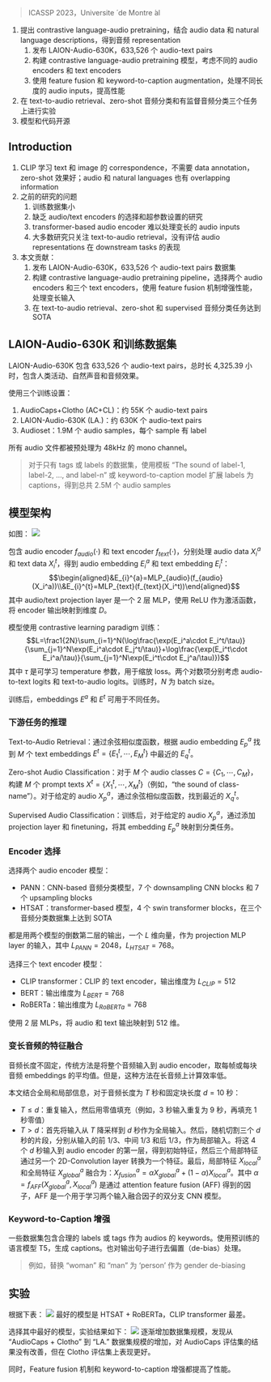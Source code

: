 > ICASSP 2023，Universite ́ de Montre ́al

1. 提出 contrastive language-audio pretraining，结合 audio data 和 natural language descriptions，得到音频 representation
    1. 发布 LAION-Audio-630K，633,526 个 audio-text pairs
    2. 构建 contrastive language-audio pretraining 模型，考虑不同的 audio encoders 和 text encoders
    3. 使用 feature fusion 和 keyword-to-caption augmentation，处理不同长度的 audio inputs，提高性能
2. 在 text-to-audio retrieval、zero-shot 音频分类和有监督音频分类三个任务上进行实验
3. 模型和代码开源

## Introduction

1. CLIP 学习 text 和 image 的 correspondence，不需要 data annotation，zero-shot 效果好；audio 和 natural languages 也有 overlapping information
2. 之前的研究的问题
    1. 训练数据集小
    2. 缺乏 audio/text encoders 的选择和超参数设置的研究
    3. transformer-based audio encoder 难以处理变长的 audio inputs
    4. 大多数研究只关注 text-to-audio retrieval，没有评估 audio representations 在 downstream tasks 的表现
3. 本文贡献：
    1. 发布 LAION-Audio-630K，633,526 个 audio-text pairs 数据集
    2. 构建 contrastive language-audio pretraining pipeline，选择两个 audio encoders 和三个 text encoders，使用 feature fusion 机制增强性能，处理变长输入
    3. 在 text-to-audio retrieval、zero-shot 和 supervised 音频分类任务达到 SOTA

## LAION-Audio-630K 和训练数据集

LAION-Audio-630K 包含 633,526 个 audio-text pairs，总时长 4,325.39 小时，包含人类活动、自然声音和音频效果。

使用三个训练设置：
1. AudioCaps+Clotho (AC+CL)：约 55K 个 audio-text pairs
2. LAION-Audio-630K (LA.)：约 630K 个 audio-text pairs
3. Audioset：1.9M 个 audio samples，每个 sample 有 label

所有 audio 文件都被预处理为 48kHz 的 mono channel。
> 对于只有 tags 或 labels 的数据集，使用模板 “The sound of label-1, label-2, ..., and label-n” 或 keyword-to-caption model 扩展 labels 为 captions，得到总共 2.5M 个 audio samples

## 模型架构

如图：
![](image/Pasted%20image%2020240920102158.png)

包含 audio encoder $f_{audio}(\cdot)$ 和 text encoder $f_{text}(\cdot)$，分别处理 audio data $X_{i}^{a}$ 和 text data $X_{i}^{t}$，得到 audio embedding $E_{i}^a$ 和 text embedding $E_{i}^{t}$：
$$\begin{aligned}&E_{i}^{a}=MLP_{audio}(f_{audio}(X_i^a))\\&E_{i}^{t}=MLP_{text}(f_{text}(X_i^t))\end{aligned}$$
其中 audio/text projection layer 是一个 2 层 MLP，使用 ReLU 作为激活函数，将 encoder 输出映射到维度 $D$。

模型使用 contrastive learning paradigm 训练：
$$L=\frac1{2N}\sum_{i=1}^N(\log\frac{\exp(E_i^a\cdot E_i^t/\tau)}{\sum_{j=1}^N\exp(E_i^a\cdot E_j^t/\tau)}+\log\frac{\exp(E_i^t\cdot E_i^a/\tau)}{\sum_{j=1}^N\exp(E_i^t\cdot E_j^a/\tau)})$$
其中 $\tau$ 是可学习 temperature 参数，用于缩放 loss。两个对数项分别考虑 audio-to-text logits 和 text-to-audio logits。训练时，$N$ 为 batch size。

训练后，embeddings $E^a$ 和 $E^t$ 可用于不同任务。

### 下游任务的推理

Text-to-Audio Retrieval：通过余弦相似度函数，根据 audio embedding $E^a_p$ 找到 $M$ 个 text embeddings $E^t=\{E_1^t,\cdots,E_M^t\}$ 中最近的 $E^t_q$。

Zero-shot Audio Classification：对于 $M$ 个 audio classes $C=\{C_1,\cdots,C_M\}$，构建 $M$ 个 prompt texts $X^t=\{X_1^t,\cdots,X_M^t\}$（例如，“the sound of class-name”）。对于给定的 audio $X^a_p$，通过余弦相似度函数，找到最近的 $X^t_q$。

Supervised Audio Classification：训练后，对于给定的 audio $X^a_p$，通过添加 projection layer 和 finetuning，将其 embedding $E^a_p$ 映射到分类任务。

### Encoder 选择

选择两个 audio encoder 模型：
+ PANN：CNN-based 音频分类模型，7 个 downsampling CNN blocks 和 7 个 upsampling blocks
+ HTSAT：transformer-based 模型，4 个 swin transformer blocks，在三个音频分类数据集上达到 SOTA

都是用两个模型的倒数第二层的输出，一个 $L$ 维向量，作为 projection MLP layer 的输入，其中 $L_{PANN}=2048$，$L_{HTSAT}=768$。

选择三个 text encoder 模型：
+ CLIP transformer：CLIP 的 text encoder，输出维度为 $L_{CLIP}=512$
+ BERT：输出维度为 $L_{BERT}=768$
+ RoBERTa：输出维度为 $L_{RoBERTa}=768$

使用 2 层 MLPs，将 audio 和 text 输出映射到 512 维。

### 变长音频的特征融合

音频长度不固定，传统方法是将整个音频输入到 audio encoder，取每帧或每块音频 embeddings 的平均值。但是，这种方法在长音频上计算效率低。

本文结合全局和局部信息，对于音频长度为 $T$ 秒和固定块长度 $d=10$ 秒：
+ $T\leq d$：重复输入，然后用零值填充（例如，3 秒输入重复为 9 秒，再填充 1 秒零值）
+ $T>d$：首先将输入从 $T$ 降采样到 $d$ 秒作为全局输入。然后，随机切割三个 $d$ 秒的片段，分别从输入的前 1/3、中间 1/3 和后 1/3，作为局部输入。将这 4 个 $d$ 秒输入到 audio encoder 的第一层，得到初始特征，然后三个局部特征通过另一个 2D-Convolution layer 转换为一个特征。最后，局部特征 $X^a_{local}$ 和全局特征 $X^a_{global}$ 融合为：$X_{fusion}^a=\alpha X_{global}^a+(1-\alpha)X_{local}^a$。其中 $\alpha=f_{AFF}(X^a_{global},X^a_{local})$ 是通过 attention feature fusion (AFF) 得到的因子，AFF 是一个用于学习两个输入融合因子的双分支 CNN 模型。

### Keyword-to-Caption 增强

一些数据集包含合理的 labels 或 tags 作为 audios 的 keywords。使用预训练的语言模型 T5，生成 captions。也对输出句子进行去偏置（de-bias）处理。
> 例如，替换 “woman” 和 “man” 为 ‘person’ 作为 gender de-biasing

## 实验

根据下表：
![](image/Pasted%20image%2020240920105619.png)
最好的模型是 HTSAT + RoBERTa，CLIP transformer 最差。

选择其中最好的模型，实验结果如下：
![](image/Pasted%20image%2020240920105208.png)
逐渐增加数据集规模，发现从 “AudioCaps + Clotho” 到 “LA.” 数据集规模的增加，对 AudioCaps 评估集的结果没有改善，但在 Clotho 评估集上表现更好。

同时，Feature fusion 机制和 keyword-to-caption 增强都提高了性能。
